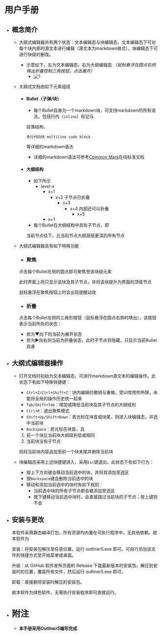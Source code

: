 # 用户手册

- ## 概念简介
	- 大纲式编辑器共有两个状态：文本编辑态与块编辑态。文本编辑态下可对每个块内部的源文本进行编辑（源文本为markdown格式），块编辑态下可进行块级的删改。  
		+ 示意如下，左为文本编辑态，右为大纲编辑态 *（鼠标悬浮在圆点右侧唤出折叠控制三角按钮，点击展开）*
			- ![1](D:\2023大三下\软件工程\2020HYSE05-Outliner5-王清正-最终文档\源代码\assets\1.png)
	- 大纲式文档由如下元素组成
		- #### Bullet（子弹/块）
			- 每个Bullet自身为一个markdown块，可支持markdown的所有语法，包括行内（`inline`）标记与
			
			段落结构、
			
			```
			多行代码块 multiline code block
			```
			
			等详细的markdown语法
			- 详细的markdown语法可参考[Common Mark](https://commonmark.org/help/)在线标准文档
		- #### 大纲结构
			- 如下所示
				- level-x
					- x+1
						+ x+2 子节点已折叠
							- x+3
								+ x+4 内部还可以折叠
									- x+5
					- x+1
			- 每个Bullet在大纲结构中具有子节点，即
			
			当前节点往下，比当前节点大纲层级更深的所有节点
	- 大纲式编辑器具有如下特殊功能
		- ### 聚焦
		
		点击每个Bullet左侧的圆点即可聚焦至该块级元素
		
		此时界面上将只显示该块及其子节点，并将该块提升为界面的顶级节点
		
		鼠标悬浮在聚焦按钮上时会出现提醒动效
		- ### 折叠
		
		点击每个Bullet左侧的三角形按钮（鼠标悬浮在圆点右侧时唤出），该按钮表示当前所处的状态：
		* 若为▼向下则当前为展开状态
		* 若为▶向右则当前为折叠状态，此时子节点将隐藏，只显示当前Bullet自身
- ## 大纲式编辑器操作
	- 打开文档时初始为文本编辑态，可进行markdown源文本的编辑操作。此状态下有如下特殊快捷键：  
		- `Ctrl+Z/Ctrl+Shift+Z`：块内编辑的撤销与重做。受UI库控件所限，未能将全局的操作历史统一起来  
		- `Tab/Shift+Tab`：增加或降低当前块及其子节点的大纲级别  
		- `Ctrl+R`：退出聚焦模式  
		- `Shift+Up/Shift+Down`：若光标在块首或块尾，则进入块编辑态，并选中当前块  
		- `Backspace`：若光标在块首，且
		1. 前一个块比当前块大纲级别低或相同
		2. 当前块没有子节点  
		
		则将当前块内容追加至前一个块末尾并删除当前块
	- 块编辑态采用上述快捷键进入，采用`Esc`键退出。此状态下有如下行为：
		- 按上下方向键会移动当前选中的块，并将其添加至选区  
		- 按`Backspace`键会删除当前选中的块  
		- 移动和添加当前选中的块时有如下规则：  
			- 当前选中块的所有子节点都会被添加至选区  
			- 按下键移动当前选中块时，会直接跳过当前块的子节点；按上键则不会
- ## 安装与更改
	本软件采用静态编译打包，所有资源均内置在可执行程序中，无其他依赖。故本软件为
	
	安装：将安装包解压至任意位置，运行 outliner5.exe 即可。可自行添加该文件的快捷方式至开始菜单或桌面。
	
	升级：从 GitHub 软件发布页面的 Release 下载最新版本的安装包，解压到安装时的位置，覆盖所有文件，然后运行 outliner5.exe 即可。
	
	卸载：直接删除安装时解压的安装包。 
	
	故本软件为绿色软件，无需执行安装程序即可直接运行。

- # 附注
  - **本手册采用*Outliner5*编写完成**
